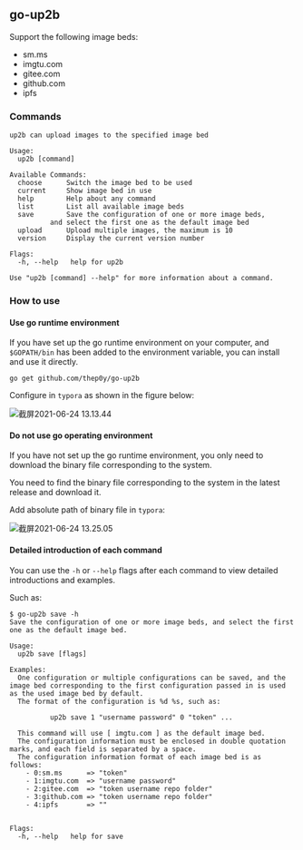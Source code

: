 ## go-up2b

Support the following image beds:
- sm.ms
- imgtu.com
- gitee.com
- github.com
- ipfs

### Commands

```
up2b can upload images to the specified image bed

Usage:
  up2b [command]

Available Commands:
  choose      Switch the image bed to be used
  current     Show image bed in use
  help        Help about any command
  list        List all available image beds
  save        Save the configuration of one or more image beds,
	      and select the first one as the default image bed
  upload      Upload multiple images, the maximum is 10
  version     Display the current version number

Flags:
  -h, --help   help for up2b

Use "up2b [command] --help" for more information about a command.
```

### How to use

#### Use go runtime environment

If you have set up the go runtime environment on your computer, and `$GOPATH/bin` has been added to the environment variable, you can install and use it directly.

```shell
go get github.com/thep0y/go-up2b
```

Configure in `typora` as shown in the figure below:

![截屏2021-06-24 13.13.44](https://cdn.jsdelivr.net/gh/thep0y/image-bed/md/1624511830524171.png)

#### Do not use go operating environment

If you have not set up the go runtime environment, you only need to download the binary file corresponding to the system.

You need to find the binary file corresponding to the system in the latest release and download it.

Add absolute path of binary file in `typora`:

![截屏2021-06-24 13.25.05](https://cdn.jsdelivr.net/gh/thep0y/image-bed/md/1624512338974944.png)

#### Detailed introduction of each command

You can use the `-h` or `--help` flags after each command to view detailed introductions and examples.

Such as:

```shell
$ go-up2b save -h
Save the configuration of one or more image beds, and select the first one as the default image bed.

Usage:
  up2b save [flags]

Examples:
  One configuration or multiple configurations can be saved, and the image bed corresponding to the first configuration passed in is used as the used image bed by default.
  The format of the configuration is %d %s, such as:
  
          up2b save 1 "username password" 0 "token" ...

  This command will use [ imgtu.com ] as the default image bed.
  The configuration information must be enclosed in double quotation marks, and each field is separated by a space.
  The configuration information format of each image bed is as follows:
	- 0:sm.ms      => "token"
	- 1:imgtu.com  => "username password"
	- 2:gitee.com  => "token username repo folder"
	- 3:github.com => "token username repo folder"
	- 4:ipfs       => ""


Flags:
  -h, --help   help for save
```

